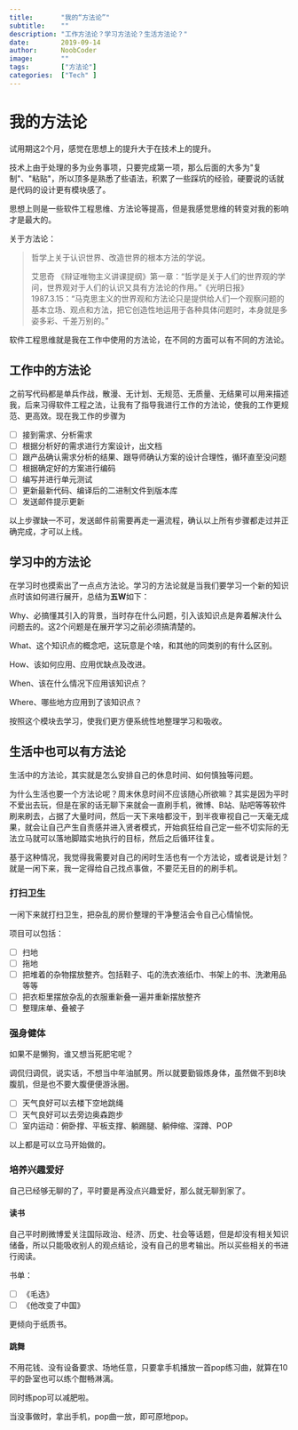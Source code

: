 ```yaml
---
title:       "我的“方法论”"
subtitle:    ""
description: "工作方法论？学习方法论？生活方法论？"
date:        2019-09-14
author:      NoobCoder
image:       ""
tags:        ["方法论"]
categories:  ["Tech" ]
---
```


# 我的方法论

试用期这2个月，感觉在思想上的提升大于在技术上的提升。

技术上由于处理的多为业务事项，只要完成第一项，那么后面的大多为"复制"、"粘贴"，所以顶多是熟悉了些语法，积累了一些踩坑的经验，硬要说的话就是代码的设计更有模块感了。

思想上则是一些软件工程思维、方法论等提高，但是我感觉思维的转变对我的影响才是最大的。

关于方法论：

> 哲学上关于认识世界、改造世界的根本方法的学说。
>
> 艾思奇 《辩证唯物主义讲课提纲》第一章：“哲学是关于人们的世界观的学问，世界观对于人们的认识又具有方法论的作用。”《光明日报》1987.3.15：“马克思主义的世界观和方法论只是提供给人们一个观察问题的基本立场、观点和方法，把它创造性地运用于各种具体问题时，本身就是多姿多彩、千差万别的。”

软件工程思维就是我在工作中使用的方法论，在不同的方面可以有不同的方法论。

## 工作中的方法论

之前写代码都是单兵作战，散漫、无计划、无规范、无质量、无结果可以用来描述我，后来习得软件工程之法，让我有了指导我进行工作的方法论，使我的工作更规范、更高效。现在我工作的步骤为

- [ ] 接到需求、分析需求
- [ ] 根据分析好的需求进行方案设计，出文档
- [ ] 跟产品确认需求分析的结果、跟导师确认方案的设计合理性，循环直至没问题
- [ ] 根据确定好的方案进行编码
- [ ] 编写并进行单元测试
- [ ] 更新最新代码、编译后的二进制文件到版本库
- [ ] 发送邮件提示更新

以上步骤缺一不可，发送邮件前需要再走一遍流程，确认以上所有步骤都走过并正确完成，才可以上线。

## 学习中的方法论

在学习时也摸索出了一点点方法论。学习的方法论就是当我们要学习一个新的知识点时该如何进行展开，总结为**五W**如下：

Why、必搞懂其引入的背景，当时存在什么问题，引入该知识点是奔着解决什么问题去的。这2个问题是在展开学习之前必须搞清楚的。

What、这个知识点的概念吧，这玩意是个啥，和其他的同类别的有什么区别。

How、该如何应用、应用优缺点及改进。

When、该在什么情况下应用该知识点？

Where、哪些地方应用到了该知识点？

按照这个模块去学习，使我们更方便系统性地整理学习和吸收。

## 生活中也可以有方法论

生活中的方法论，其实就是怎么安排自己的休息时间、如何慎独等问题。

为什么生活也要一个方法论呢？周末休息时间不应该随心所欲嘛？其实是因为平时不爱出去玩，但是在家的话无聊下来就会一直刷手机，微博、B站、贴吧等等软件刷来刷去，占据了大量时间，然后一天下来啥都没干，到半夜审视自己一天毫无成果，就会让自己产生自责感并进入贤者模式，开始疯狂给自己定一些不切实际的无法立马就可以落地脚踏实地执行的目标，然后之后循环往复。

基于这种情况，我觉得我需要对自己的闲时生活也有一个方法论，或者说是计划？就是一闲下来，我一定得给自己找点事做，不要茫无目的的刷手机。

### 打扫卫生

一闲下来就打扫卫生，把杂乱的房价整理的干净整洁会令自己心情愉悦。

项目可以包括：

- [ ] 扫地
- [ ] 拖地
- [ ] 把堆着的杂物摆放整齐。包括鞋子、屯的洗衣液纸巾、书架上的书、洗漱用品等等
- [ ] 把衣柜里摆放杂乱的衣服重新叠一遍并重新摆放整齐 
- [ ] 整理床单、叠被子

### 强身健体

如果不是懒狗，谁又想当死肥宅呢？

调侃归调侃，说实话，不想当中年油腻男。所以就要勤锻炼身体，虽然做不到8块腹肌，但是也不要大腹便便游泳圈。

- [ ] 天气良好可以去楼下空地跳绳
- [ ] 天气良好可以去旁边奥森跑步
- [ ] 室内运动：俯卧撑、平板支撑、躺踢腿、躺伸缩、深蹲、POP

以上都是可以立马开始做的。

### 培养兴趣爱好

自己已经够无聊的了，平时要是再没点兴趣爱好，那么就无聊到家了。

#### 读书

自己平时刷微博爱关注国际政治、经济、历史、社会等话题，但是却没有相关知识储备，所以只能吸收别人的观点结论，没有自己的思考输出。所以买些相关的书进行阅读。

书单：

- [ ] 《毛选》
- [ ] 《他改变了中国》

更倾向于纸质书。

#### 跳舞

不用花钱、没有设备要求、场地任意，只要拿手机播放一首pop练习曲，就算在10平的卧室也可以练个酣畅淋漓。

同时练pop可以减肥啦。

当没事做时，拿出手机，pop曲一放，即可原地pop。



